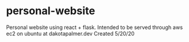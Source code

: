 # personal-website
Personal website using react + flask. Intended to be served through aws ec2 on ubuntu at dakotapalmer.dev   Created 5/20/20
